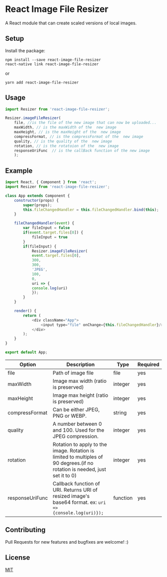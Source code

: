# React Image File Resizer

A React module that can create scaled versions of local images.

## Setup

Install the package:
```
npm install --save react-image-file-resizer
react-native link react-image-file-resizer
```
or
```
yarn add react-image-file-resizer
```

## Usage

```javascript
import Resizer from 'react-image-file-resizer';

Resizer.imageFileResizer(
    file, //is the file of the new image that can now be uploaded...
    maxWidth, // is the maxWidth of the  new image
    maxHeight, // is the maxHeight of the  new image
    compressFormat, // is the compressFormat of the  new image
    quality, // is the quality of the  new image
    rotation, // is the rotatoion of the  new image
    responseUriFunc  // is the callBack function of the new image
    );        
```

## Example

```javascript
import React, { Component } from 'react';
import Resizer from 'react-image-file-resizer';

class App extends Component {
    constructor(props) {
        super(props);
        this.fileChangedHandler = this.fileChangedHandler.bind(this);
    }

    fileChangedHandler(event) {
        var fileInput = false
        if(event.target.files[0]) {
            fileInput = true
        }
        if(fileInput) {
            Resizer.imageFileResizer(
            event.target.files[0],
            300,
            300,
            'JPEG',
            100,
            0,
            uri => {
            console.log(uri)
            });
        }
    }

    render() {
        return (
            <div className="App">
                <input type="file" onChange={this.fileChangedHandler}/>
            </div>
        );
    }
}

export default App;
```
Option | Description | Type | Required
------ | ----------- | ---- | -------- 
file | Path of image file | file | yes
maxWidth | Image max width (ratio is preserved) | integer | yes
maxHeight | Image max height (ratio is preserved) | integer | yes
compressFormat | Can be either JPEG, PNG or WEBP. | string | yes
quality | A number between 0 and 100. Used for the JPEG compression. | integer | yes
rotation | Rotation to apply to the image. Rotation is limited to multiples of 90 degrees.(if no rotation is needed, just set it to 0) | integer | yes
responseUriFunc | Callback function of URI. Returns URI of resized image's base64 format. ex: `uri => {console.log(uri)});` | function | yes

## Contributing

Pull Requests for new features and bugfixes are welcome! :)

## License

[MIT](https://opensource.org/licenses/mit-license.html)



